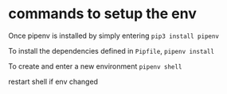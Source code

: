 # commands to setup the env

Once pipenv is installed by simply entering `pip3 install pipenv`

To install the dependencies defined in `Pipfile`, `pipenv install`

To create and enter a new environment `pipenv shell`

restart shell if env changed